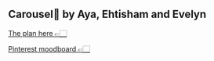 ## Carousel🎠 by Aya, Ehtisham and Evelyn
[The plan here 👉🏻](https://github.com/ehtishamoas/MachineLab/blob/main/homework_07Feb.md)

[Pinterest moodboard 👉🏻](https://www.pinterest.com/gabitayazhan/carousel/)
